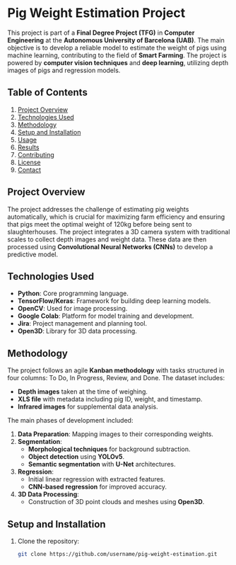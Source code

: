 # Pig Weight Estimation Project

This project is part of a **Final Degree Project (TFG)** in **Computer Engineering** at the **Autonomous University of Barcelona (UAB)**. The main objective is to develop a reliable model to estimate the weight of pigs using machine learning, contributing to the field of **Smart Farming**. The project is powered by **computer vision techniques** and **deep learning**, utilizing depth images of pigs and regression models.

## Table of Contents
1. [Project Overview](#project-overview)
2. [Technologies Used](#technologies-used)
3. [Methodology](#methodology)
4. [Setup and Installation](#setup-and-installation)
5. [Usage](#usage)
6. [Results](#results)
7. [Contributing](#contributing)
8. [License](#license)
9. [Contact](#contact)

## Project Overview
The project addresses the challenge of estimating pig weights automatically, which is crucial for maximizing farm efficiency and ensuring that pigs meet the optimal weight of 120kg before being sent to slaughterhouses. The project integrates a 3D camera system with traditional scales to collect depth images and weight data. These data are then processed using **Convolutional Neural Networks (CNNs)** to develop a predictive model.

## Technologies Used
- **Python**: Core programming language.
- **TensorFlow/Keras**: Framework for building deep learning models.
- **OpenCV**: Used for image processing.
- **Google Colab**: Platform for model training and development.
- **Jira**: Project management and planning tool.
- **Open3D**: Library for 3D data processing.

## Methodology
The project follows an agile **Kanban methodology** with tasks structured in four columns: To Do, In Progress, Review, and Done. The dataset includes:
- **Depth images** taken at the time of weighing.
- **XLS file** with metadata including pig ID, weight, and timestamp.
- **Infrared images** for supplemental data analysis.

The main phases of development included:
1. **Data Preparation**: Mapping images to their corresponding weights.
2. **Segmentation**:
   - **Morphological techniques** for background subtraction.
   - **Object detection** using **YOLOv5**.
   - **Semantic segmentation** with **U-Net** architectures.
3. **Regression**:
   - Initial linear regression with extracted features.
   - **CNN-based regression** for improved accuracy.
4. **3D Data Processing**:
   - Construction of 3D point clouds and meshes using **Open3D**.

## Setup and Installation
1. Clone the repository:
   ```bash
   git clone https://github.com/username/pig-weight-estimation.git

